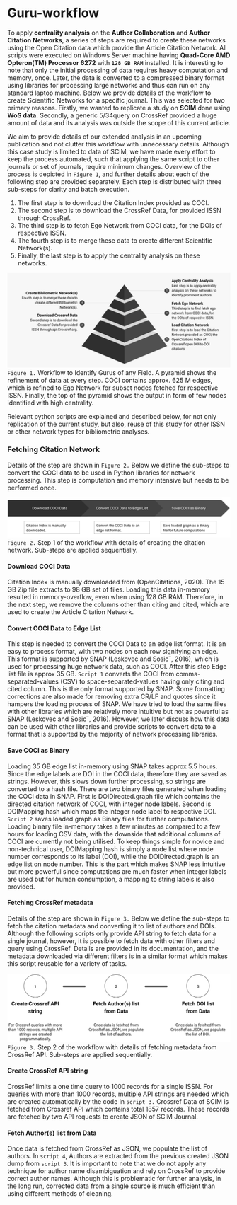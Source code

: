 # Guru-workflow

To apply **centrality analysis** on the **Author Collaboration** and **Author Citation Networks**, a series of steps are required to create these networks using the Open Citation data which provide the Article Citation Network. All scripts were executed on Windows Server machine having **Quad-Core AMD Opteron(TM) Processor 6272** with **`128 GB RAM`** installed. It is interesting to note that only the initial processing of data requires heavy computation and memory, once. Later, the data is converted to a compressed binary format using libraries for processing large networks and thus can run on any standard laptop machine. Below we provide details of the workflow to create Scientific Networks for a specific journal. This was selected for two primary reasons. Firstly, we wanted to replicate a study on **SCIM** done using **WoS data**. Secondly, a generic 5/34query on CrossRef provided a huge amount of data and its analysis was outside the scope of this current
article. 

We aim to provide details of our extended analysis in an upcoming publication and not clutter this workflow with unnecessary details. Although this case study is limited to data of SCIM, we have made every effort to keep the process automated, such that applying the same script to other journals or set of journals, require minimum changes. 
Overview of the process is depicted in `Figure 1`, and further details about each of the following step are provided separately. Each step is distributed with three sub-steps for clarity and batch execution.

1. The first step is to download the Citation Index provided as COCI.
2. The second step is to download the CrossRef Data, for provided ISSN through CrossRef.
3. The third step is to fetch Ego Network from COCI data, for the DOIs of respective ISSN.
4. The fourth step is to merge these data to create different Scientific Network(s).
5. Finally, the last step is to apply the centrality analysis on these networks.

![Image of Pyramid](https://github.com/bilal-dsu/Guru-workflow/blob/main/index.jpg)
`Figure 1.` Workflow to Identify Gurus of any Field. A pyramid shows the refinement of data at every
step. COCI contains approx. 625 M edges, which is refined to Ego Network for subset nodes fetched for
respective ISSN. Finally, the top of the pyramid shows the output in form of few nodes identified with
high centrality.

Relevant python scripts are explained and described below, for not only replication
of the current study, but also, reuse of this study for other ISSN or other network types for bibliometric
analyses.

### Fetching Citation Network

Details of the step are shown in `Figure 2.` Below we define the sub-steps to convert the COCI data to be
used in Python libraries for network processing. This step is computation and memory intensive but needs
to be performed once.

![Image of steps](https://github.com/bilal-dsu/Guru-workflow/blob/main/Figure2.jpg)
`Figure 2.` Step 1 of the workflow with details of creating the citation network. Sub-steps are applied
sequentially.

#### Download COCI Data 

Citation Index is manually downloaded from (OpenCitations, 2020). The 15 GB
Zip file extracts to 98 GB set of files. Loading this data in-memory resulted in memory-overflow, even
when using 128 GB RAM. Therefore, in the next step, we remove the columns other than citing and cited,
which are used to create the Article Citation Network.

#### Convert COCI Data to Edge List 
This step is needed to convert the COCI Data to an edge list format.
It is an easy to process format, with two nodes on each row signifying an edge. This format is supported
by SNAP (Leskovec and Sosicˇ, 2016), which is used for processing huge network data, such as COCI.
After this step Edge list file is approx 35 GB. `Script 1` converts the COCI from comma-separated-values
(CSV) to space-separated-values having only citing and cited column. This is the only format supported
by SNAP. Some formatting corrections are also made for removing extra CR/LF and quotes since it
hampers the loading process of SNAP. We have tried to load the same files with other libraries which are
relatively more intuitive but not as powerful as SNAP (Leskovec and Sosicˇ, 2016). However, we later
discuss how this data can be used with other libraries and provide scripts to convert data to a format that
is supported by the majority of network processing libraries.

#### Save COCI as Binary
Loading 35 GB edge list in-memory using SNAP takes approx 5.5 hours. Since
the edge labels are DOI in the COCI data, therefore they are saved as strings. However, this slows down
further processing, so strings are converted to a hash file. There are two binary files generated when
loading the COCI data in SNAP. First is DOIDirected.graph file which contains the directed citation
network of COCI, with integer node labels. Second is DOIMapping.hash which maps the integer node
label to respective DOI. `Script 2` saves loaded graph as Binary files for further computations. Loading
binary file in-memory takes a few minutes as compared to a few hours for loading CSV data, with the
downside that additional columns of COCI are currently not being utilised. To keep things simple for
novice and non-technical user, DOIMapping.hash is simply a node list where node number corresponds
to its label (DOI), while the DOIDirected.graph is an edge list on node number. This is the part which
makes SNAP less intuitive but more powerful since computations are much faster when integer labels are
used but for human consumption, a mapping to string labels is also provided.

#### Fetching CrossRef metadata
Details of the step are shown in `Figure 3.` Below we define the sub-steps to fetch the citation metadata and
converting it to list of authors and DOIs. Although the following scripts only provide API string to fetch
data for a single journal, however, it is possible to fetch data with other filters and query using CrossRef.
Details are provided in its documentation, and the metadata downloaded via different filters is in a similar
format which makes this script reusable for a variety of tasks.

![ImageFetching CrossRef metadata](https://github.com/bilal-dsu/Guru-workflow/blob/main/Figure3.jpg)
`Figure 3.` Step 2 of the workflow with details of fetching metadata from CrossRef API. Sub-steps are
applied sequentially.

#### Create CrossRef API string
CrossRef limits a one time query to 1000 records for a single ISSN. For
queries with more than 1000 records, multiple API strings are needed which are created automatically by
the code in `script 3.` Crossref Data of SCIM is fetched from Crossref API which contains total 1857
records. These records are fetched by two API requests to create JSON of SCIM Journal.

#### Fetch Author(s) list from Data
Once data is fetched from CrossRef as JSON, we populate the list of
authors. In `script 4`, Authors are extracted from the previous created JSON dump from `script 3`. It
is important to note that we do not apply any technique for author name disambiguation and rely on
CrossRef to provide correct author names. Although this is problematic for further analysis, in the long
run, corrected data from a single source is much efficient than using different methods of cleaning.
